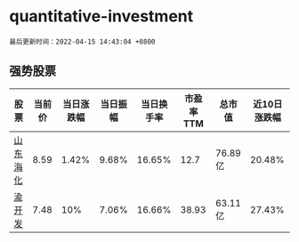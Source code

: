 # quantitative-investment

`最后更新时间：2022-04-15 14:43:04 +0800`

## 强势股票

|股票|当前价|当日涨跌幅|当日振幅|当日换手率|市盈率TTM|总市值|近10日涨跌幅|
|----|----|----|----|----|----|----|----|
|[山东海化](https://xueqiu.com/S/SZ000822)|8.59|1.42%|9.68%|16.65%|12.7|76.89亿|20.48%|
|[渝开发](https://xueqiu.com/S/SZ000514)|7.48|10%|7.06%|16.66%|38.93|63.11亿|27.43%|

